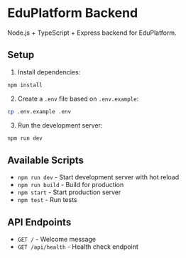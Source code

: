 # EduPlatform Backend

Node.js + TypeScript + Express backend for EduPlatform.

## Setup

1. Install dependencies:
```bash
npm install
```

2. Create a `.env` file based on `.env.example`:
```bash
cp .env.example .env
```

3. Run the development server:
```bash
npm run dev
```

## Available Scripts

- `npm run dev` - Start development server with hot reload
- `npm run build` - Build for production
- `npm start` - Start production server
- `npm test` - Run tests

## API Endpoints

- `GET /` - Welcome message
- `GET /api/health` - Health check endpoint
